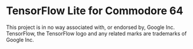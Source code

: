 # TensorFlow Lite for Commodore 64

This project is in no way associated with, or endorsed by, Google Inc.  TensorFlow, the TensorFlow logo and any related marks are trademarks of Google Inc.
